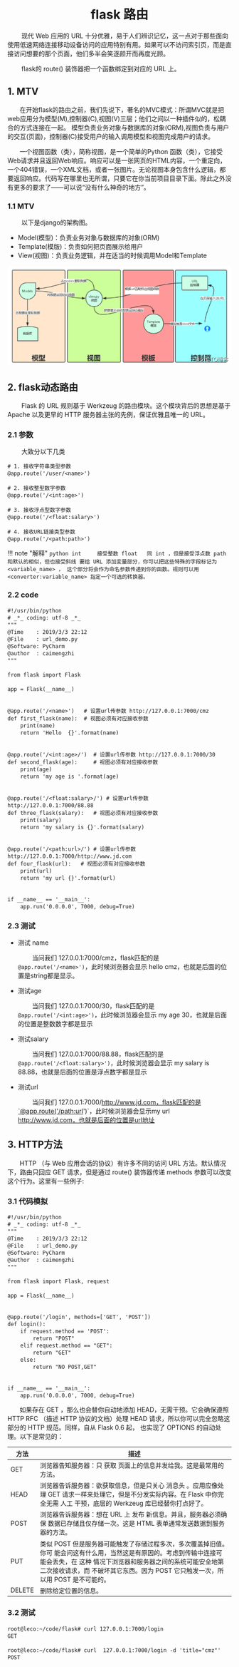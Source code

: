 
<center><h1>flask 路由</h1></center>
&#160; &#160; &#160; &#160; 现代 Web 应用的 URL 十分优雅，易于人们辨识记忆，这一点对于那些面向使用低速网络连接移动设备访问的应用特别有用。如果可以不访问索引页，而是直接访问想要的那个页面，他们多半会笑逐颜开而再度光顾。

&#160; &#160; &#160; &#160; flask的 route() 装饰器把一个函数绑定到对应的 URL 上。

## 1. MTV
&#160; &#160; &#160; &#160;在开始flask的路由之前，我们先说下，著名的MVC模式：所谓MVC就是把web应用分为模型(M),控制器(C),视图(V)三层；他们之间以一种插件似的，松耦合的方式连接在一起。
模型负责业务对象与数据库的对象(ORM),视图负责与用户的交互(页面)，控制器(C)接受用户的输入调用模型和视图完成用户的请求。

&#160; &#160; &#160; &#160;一个视图函数（类），简称视图，是一个简单的Python 函数（类），它接受Web请求并且返回Web响应。响应可以是一张网页的HTML内容，一个重定向，一个404错误，一个XML文档，或者一张图片。无论视图本身包含什么逻辑，都要返回响应。代码写在哪里也无所谓，只要它在你当前项目目录下面。除此之外没有更多的要求了——可以说“没有什么神奇的地方”。


### 1.1 MTV
&#160; &#160; &#160; &#160; 以下是django的架构图。

- Model(模型)：负责业务对象与数据库的对象(ORM)
- Template(模版)：负责如何把页面展示给用户
- View(视图)：负责业务逻辑，并在适当的时候调用Model和Template

![MVC](../../pictures/flask/p2.png)

## 2. flask动态路由
&#160; &#160; &#160; &#160; Flask 的 URL 规则基于 Werkzeug 的路由模块。这个模块背后的思想是基于 Apache 以及更早的 HTTP 服务器主张的先例，保证优雅且唯一的 URL。
### 2.1 参数
&#160; &#160; &#160; &#160; 大致分以下几类

```
# 1. 接收字符串类型参数
@app.route('/user/<name>')

# 2. 接收整型数字参数
@app.route('/<int:age>')

# 3. 接收浮点型数字参数 
@app.route('/<float:salary>')

# 4. 接收URL链接类型参数 
@app.route('/<path:path>')
```

!!! note "解释"
    ```python
    int  	接受整数
    float	同 int ，但是接受浮点数
    path	和默认的相似，但也接受斜线
    要给 URL 添加变量部分，你可以把这些特殊的字段标记为 <variable_name> ， 这个部分将会作为命名参数传递到你的函数。规则可以用 <converter:variable_name> 指定一个可选的转换器。
    ```


### 2.2 code
```
#!/usr/bin/python
# _*_ coding: utf-8 _*_
"""
@Time    : 2019/3/3 22:12
@File    : url_demo.py
@Software: PyCharm
@author  : caimengzhi
"""

from flask import Flask

app = Flask(__name__)


@app.route('/<name>')   # 设置url传参数 http://127.0.0.1:7000/cmz
def first_flask(name):  # 视图必须有对应接收参数
    print(name)
    return 'Hello  {}'.format(name)


@app.route('/<int:age>/')  # 设置url传参数 http://127.0.0.1:7000/30
def second_flask(age):     # 视图必须有对应接收参数
    print(age)
    return 'my age is '.format(age)


@app.route('/<float:salary>/') # 设置url传参数 http://127.0.0.1:7000/88.88
def three_flask(salary):   # 视图必须有对应接收参数
    print(salary)
    return 'my salary is {}'.format(salary)


@app.route('/<path:url>/') # 设置url传参数 http://127.0.0.1:7000/http://www.jd.com
def four_flask(url):   # 视图必须有对应接收参数
    print(url)
    return 'my url {}'.format(url)


if __name__ == '__main__':
    app.run('0.0.0.0', 7000, debug=True)
```



### 2.3 测试

- 测试 name

    &#160; &#160; &#160; &#160; 当问我们 127.0.0.1:7000/cmz，flask匹配的是`@app.route('/<name>')`，此时候浏览器会显示 hello cmz，也就是后面的位置是string都是显示。

- 测试age

    &#160; &#160; &#160; &#160; 当问我们 127.0.0.1:7000/30，flask匹配的是`@app.route('/<int:age>')`，此时候浏览器会显示 my age 30，也就是后面的位置是整数数字都是显示
    
- 测试salary

    &#160; &#160; &#160; &#160; 当问我们 127.0.0.1:7000/88.88，flask匹配的是`@app.route('/<float:salary>')`，此时候浏览器会显示 my salary is 88.88，也就是后面的位置是浮点数字都是显示

- 测试url

    &#160; &#160; &#160; &#160; 当问我们 127.0.0.1:7000/http://www.jd.com，flask匹配的是`@app.route('/<path:url>')`，此时候浏览器会显示my url http://www.jd.com，也就是后面的位置是url地址
    
## 3. HTTP方法
&#160; &#160; &#160; &#160;HTTP （与 Web 应用会话的协议）有许多不同的访问 URL 方法。默认情况下，路由只回应 GET 请求，但是通过 route() 装饰器传递 methods 参数可以改变这个行为。这里有一些例子:

### 3.1 代码模拟
```
#!/usr/bin/python
# _*_ coding: utf-8 _*_
"""
@Time    : 2019/3/3 22:12
@File    : url_demo.py
@Software: PyCharm
@author  : caimengzhi
"""

from flask import Flask, request

app = Flask(__name__)


@app.route('/login', methods=['GET', 'POST'])
def login():
    if request.method == 'POST':
        return "POST"
    elif request.method == "GET":
        return "GET"
    else:
        return "NO POST,GET"


if __name__ == '__main__':
    app.run('0.0.0.0', 7000, debug=True)
```
&#160; &#160; &#160; &#160;如果存在 GET ，那么也会替你自动地添加 HEAD，无需干预。它会确保遵照 HTTP RFC （描述 HTTP 协议的文档）处理 HEAD 请求，所以你可以完全忽略这部分的 HTTP 规范。同样，自从 Flask 0.6 起， 也实现了 OPTIONS 的自动处理。以下是常见的：

方法| 描述
---|---
GET|浏览器告知服务器：只 获取 页面上的信息并发给我。这是最常用的方法。
HEAD|浏览器告诉服务器：欲获取信息，但是只关心 消息头 。应用应像处理 GET 请求一样来处理它，但是不分发实际内容。在 Flask 中你完全无需 人工 干预，底层的 Werkzeug 库已经替你打点好了。
POST|浏览器告诉服务器：想在 URL 上 发布 新信息。并且，服务器必须确保 数据已存储且仅存储一次。这是 HTML 表单通常发送数据到服务器的方法。
PUT|类似 POST 但是服务器可能触发了存储过程多次，多次覆盖掉旧值。你可 能会问这有什么用，当然这是有原因的。考虑到传输中连接可能会丢失，在 这种 情况下浏览器和服务器之间的系统可能安全地第二次接收请求，而 不破坏其它东西。因为 POST 它只触发一次，所以用 POST 是不可能的。
DELETE|删除给定位置的信息。


### 3.2 测试
```
root@leco:~/code/flask# curl 127.0.0.1:7000/login
GET

root@leco:~/code/flask# curl  127.0.0.1:7000/login -d 'title="cmz"'
POST
```
